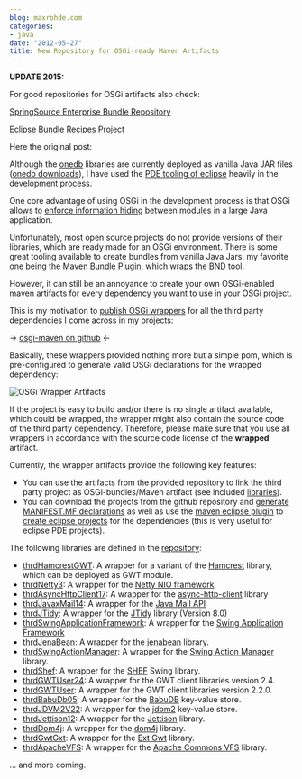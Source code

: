 ```yaml
---
blog: maxrohde.com
categories:
- java
date: "2012-05-27"
title: New Repository for OSGi-ready Maven Artifacts
---
```


**UPDATE 2015:**

For good repositories for OSGi artifacts also check:

[SpringSource Enterprise Bundle Repository](http://ebr.springsource.com/repository/app/)

[Eclipse Bundle Recipes Project](http://eclipse.org/proposals/rt.ebr/)

Here the original post:

Although the [onedb](http://www.onedb.de/) libraries are currently deployed as vanilla Java JAR files ([onedb downloads](http://cms.onedb.de/downloads)), I have used the [PDE tooling of eclipse](http://www.eclipse.org/pde/) heavily in the development process.

One core advantage of using OSGi in the development process is that OSGi allows to [enforce information hiding](http://www.citeulike.org/user/mxro/article/6106622) between modules in a large Java application.

Unfortunately, most open source projects do not provide versions of their libraries, which are ready made for an OSGi environment. There is some great tooling available to create bundles from vanilla Java Jars, my favorite one being the [Maven Bundle Plugin](http://svn.apache.org/repos/asf/felix/releases/maven-bundle-plugin-2.3.7/doc/site/index.html), which wraps the [BND](http://www.aqute.biz/Bnd/Bnd/) tool.

However, it can still be an annoyance to create your own OSGi-enabled maven artifacts for every dependency you want to use in your OSGi project.

This is my motivation to [publish OSGi wrappers](https://github.com/mxro/osgi-maven) for all the third party dependencies I come across in my projects:

\-> [osgi-maven on github](https://github.com/mxro/osgi-maven) <-

Basically, these wrappers provided nothing more but a simple pom, which is pre-configured to generate valid OSGi declarations for the wrapped dependency:

![OSGi Wrapper Artifacts](https://docs.google.com/drawings/pub?id=1socrS69ers7vZh8RtPC_Xxaex_lEk3cg8uwIP4GBqak&w=484&h=173)

If the project is easy to build and/or there is no single artifact available, which could be wrapped, the wrapper might also contain the source code of the third party dependency. Therefore, please make sure that you use all wrappers in accordance with the source code license of the **wrapped** artifact.

Currently, the wrapper artifacts provide the following key features:

- You can use the artifacts from the provided repository to link the third party project as OSGi-bundles/Maven artifact (see included [libraries](https://github.com/mxro/osgi-maven/blob/master/README.md#libraries)).
- You can download the projects from the github repository and [generate MANIFEST.MF declarations](https://github.com/mxro/osgi-maven/blob/master/README.md#create-manifestmf 'Create MANIFEST.MF Declarations') as well as use the [maven eclipse plugin](http://maven.apache.org/plugins/maven-eclipse-plugin/) to [create eclipse projects](https://github.com/mxro/osgi-maven/blob/master/README.md#create-eclipse-pde-projects) for the dependencies (this is very useful for eclipse PDE projects).

The following libraries are defined in the [repository](https://github.com/mxro/osgi-maven):

- [thrdHamcrestGWT](https://github.com/mxro/osgi-maven/tree/master/thrdHamcrestGWT): A wrapper for a variant of the [Hamcrest](http://code.google.com/p/hamcrest/) library, which can be deployed as GWT module.
- [thrdNetty3](https://github.com/mxro/osgi-maven/tree/master/thrdNetty3): A wrapper for the [Netty NIO framework](http://www.jboss.org/netty)
- [thrdAsyncHttpClient17](https://github.com/mxro/osgi-maven/tree/master/thrdAsyncHttpClient17): A wrapper for the [async-http-client](https://github.com/sonatype/async-http-client) library
- [thrdJavaxMail14](https://github.com/mxro/osgi-maven/tree/master/thrdJavaxMail14): A wrapper for the [Java Mail API](http://javamail.kenai.com/nonav/javadocs/javax/mail/package-summary.html)
- [thrdJTidy](https://github.com/mxro/osgi-maven/tree/master/thrdJTidy): A wrapper for the [JTidy](http://jtidy.sourceforge.net/) library (Version 8.0)
- [thrdSwingApplicationFramework](https://github.com/mxro/osgi-maven/tree/master/thrdSwingApplicationFramework): A wrapper for the [Swing Application Framework](http://java.net/projects/appframework/)
- [thrdJenaBean](https://github.com/mxro/osgi-maven/tree/master/thrdJenaBean): A wrapper for the [jenabean](http://code.google.com/p/jenabean/) library.
- [thrdSwingActionManager](https://github.com/mxro/osgi-maven/tree/master/thrdSwingActionManager): A wrapper for the [Swing Action Manager](http://java.net/projects/sam) library.
- [thrdShef](https://github.com/mxro/osgi-maven/tree/master/thrdShef): A wrapper for the [SHEF](http://shef.sourceforge.net/) Swing library.
- [thrdGWTUser24](https://github.com/mxro/osgi-maven/tree/master/thrdGWTUser24): A wrapper for the GWT client libraries version 2.4.
- [thrdGWTUser](https://github.com/mxro/osgi-maven/tree/master/thrdGWTUser): A wrapper for the GWT client libraries version 2.2.0.
- [thrdBabuDb05](https://github.com/mxro/osgi-maven/tree/master/thrdBabuDb05): A wrapper for the [BabuDB](http://code.google.com/p/babudb/) key-value store.
- [thrdJDVM2V22](https://github.com/mxro/osgi-maven/tree/master/thrdJDVM2V22): A wrapper for the [jdbm2](http://code.google.com/p/jdbm2/) key-value store.
- [thrdJettison12](https://github.com/mxro/osgi-maven/tree/master/thrdJettison12): A wrapper for the [Jettison](http://jettison.codehaus.org/) library.
- [thrdDom4j](https://github.com/mxro/osgi-maven/tree/master/thrdDom4j): A wrapper for the [dom4j](http://dom4j.sourceforge.net/) library.
- [thrdGwtGxt](https://github.com/mxro/osgi-maven/tree/master/thrdGwtGxt): A wrapper for the [Ext Gwt](http://www.sencha.com/store/gxt/) library.
- [thrdApacheVFS](https://github.com/mxro/osgi-maven/tree/master/thrdApacheVFS): A wrapper for the [Apache Commons VFS](http://commons.apache.org/vfs/) library.

... and more coming.
